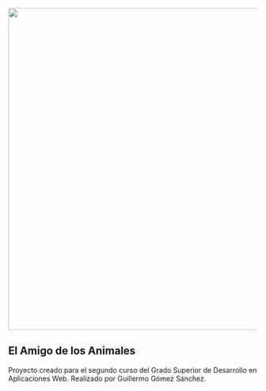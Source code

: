 <p align="center"><a href="https://laravel.com" target="_blank"><img src="https://images.pexels.com/photos/97082/weimaraner-puppy-dog-snout-97082.jpeg?auto=compress&cs=tinysrgb&dpr=2&h=650&w=940" width="650"></a></p>

## El Amigo de los Animales

Proyecto creado para el segundo curso del Grado Superior de Desarrollo en Aplicaciones Web. Realizado por Guillermo Gómez Sánchez.
